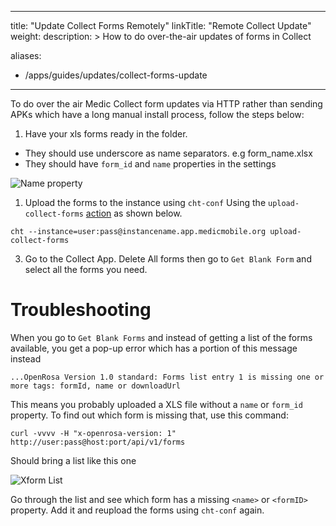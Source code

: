 ---
title: "Update Collect Forms Remotely"
linkTitle: "Remote Collect Update"
weight: 
description: >
  How to do over-the-air updates of forms in Collect
  
aliases:
   - /apps/guides/updates/collect-forms-update
----

To do over the air Medic Collect form updates via HTTP rather than sending APKs which have a long manual install process, follow the steps below:

1. Have your xls forms ready in the folder. 
- They should use underscore as name separators. e.g form_name.xlsx
- They should have `form_id` and `name`  properties in the settings

![Name property](xform_name_settings.png)

1. Upload the forms to the instance using `cht-conf` Using the `upload-collect-forms` [action](https://github.com/medic/cht-conf/blob/master/src/cli/supported-actions.js) as shown below.
```
cht --instance=user:pass@instancename.app.medicmobile.org upload-collect-forms
```
3. Go to the Collect App. Delete All forms then go to `Get Blank Form` and select all the forms you need.

# Troubleshooting

When you go to `Get Blank Forms` and instead of getting a list of the forms available, you get a pop-up error which has a portion of this message instead

```
...OpenRosa Version 1.0 standard: Forms list entry 1 is missing one or more tags: formId, name or downloadUrl
```

This means you probably uploaded a XLS file without a `name` or `form_id` property. To find out which form is missing that, use this command:

```
curl -vvvv -H "x-openrosa-version: 1" http://user:pass@host:port/api/v1/forms
```

Should bring a list like this one

![Xform List](xform_list.png)


Go through the list and see which form has  a missing `<name>` or `<formID>` property. Add it and reupload the forms using `cht-conf` again.
